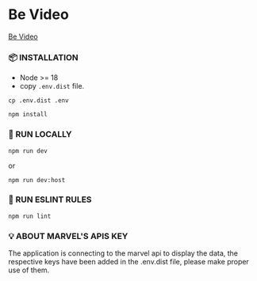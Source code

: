 # Be Video

[Be Video](https://dx1ovprn4e6yl.cloudfront.net/login)

### 📦 INSTALLATION

-   Node >= 18
-   copy `.env.dist` file.

```
cp .env.dist .env
```

```
npm install
```

### 🏃 RUN LOCALLY

```
npm run dev
```

or

```
npm run dev:host
```

### 🐍 RUN ESLINT RULES

```
npm run lint
```

### 💡 ABOUT MARVEL'S APIS KEY

The application is connecting to the marvel api to display the data, the respective keys have been added in the .env.dist file, please make proper use of them.
